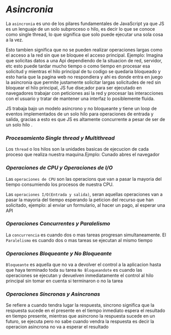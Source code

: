 # *Asincronia*

La `asincronia` es uno de los pilares fundamentales de JavaScript ya que JS es un lenguaje de un solo subproceso o hilo, es decir lo que se conoce como single thread, lo que significa que solo puede ejecutar una sola cosa a la vez.

Esto tambien significa que no se pueden realizar operaciones largas como el acceso a la red sin que se bloquee el acceso principal.
Ejemplo: Imagina que solicitas datos a una Api dependiendo de la situacion de red, servidor, etc esto puede tardar mucho tiempo o como tiempo en procesar esa solicitud y mientras el hilo principal de tu codigo se quedaria bloqueado y esto haria que la pagina web no respondiera y ahi es donde entra en juego la asincronia que permite justamente solicitar largas solicitudes de red sin bloquear el hilo principal, JS fue dise;ador para ser ejecutado en navegadores trabajar con peticiones asi la red y procesar las interacciones con el usuario y tratar de mantener una interfaz lo posiblemente fluida.

JS trabaja bajo un modelo asincrono y no bloqueante y tiene un loop de eventos implementados de un solo hilo para operaciones de entrada y salida, gracias a esto es que JS es altamente concurrente a pesar de ser de un solo hilo .

### *Procesamiento Single thread y Multithread*

Los `thread` o los hilos son la unidades basicas de ejecucion de cada proceso que realiza nuestra maquina.Ejmplo: Cunado abres el navegador 


### *Operaciones de CPU y Operaciones de I/O*

Las `operaciones de CPU` son las operacions que van a pasar la mayoria del tiempo consumiendo los procesos de nuestra CPU.

Las `operaciones I/O(Entrada y salida)`, seran aquellas operaciones van a pasar la mayoria del tiempo esperando la peticion del recurso que han solicitado, ejemplo: al enviar un formulario, al hacer un pago, al esperar una API


### *Operaciones Concurrentes y Paralelismo*

La `concurrencia` es cuando dos o mas tareas progresan simultaneamente.
El `Paralelismo` es cuando dos o mas tareas se ejecutan al mismo tiempo      

### *Operaciones Bloqueante y No Bloqueante*

`Bloqueante` es aquella que no va a devolver el control a la aplicacion hasta que haya terminado toda su tarea 
`No Bloqueandote` es cuando las operaciones se ejecutan y devuelven inmediatamente el control al hilo principal sin tomar en cuenta si terminaron o no la tarea


### *Operaciones Sincronas y Asincronas*

Se refiere a cuando tendra lugar la respuesta, sincrono significa que la respuesta sucede en el presente en el tiempo inmediato espera el resultado en tiempo presente, mientras que asincrono la respuesta sucede en un futuro, se ejecuta pero no sabe cuando vendra la respuesta es decir la operacion asincrona no va a esperar el resultado 



